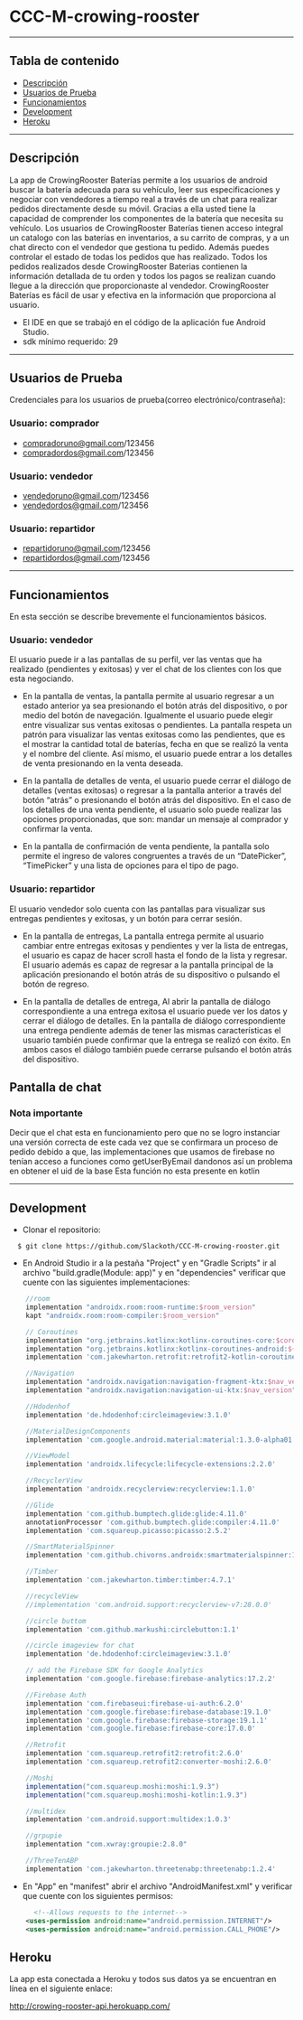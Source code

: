 # CCC-M-crowing-rooster

___

## Tabla de contenido

- [Descripción](#descripción)
- [Usuarios de Prueba](#usuarios-de-prueba)
- [Funcionamientos](#funcionamientos)
- [Development](#development)
- [Heroku](#heroku)

___

## Descripción

La app de CrowingRooster Baterías permite a los usuarios de android buscar la batería adecuada para su vehículo, leer sus especificaciones y negociar con vendedores a tiempo real a través de un chat para realizar pedidos directamente desde su móvil. Gracias a ella usted tiene la capacidad de comprender los componentes de la batería que necesita su vehículo. Los usuarios de CrowingRooster Baterías tienen acceso integral un catalogo con las baterías en inventarios, a su carrito de compras, y a un chat directo con el vendedor que gestiona tu pedido. Además puedes controlar el estado de todas los pedidos que has realizado. Todos los pedidos realizados desde CrowingRooster Baterias contienen la información detallada de tu orden y todos los pagos se realizan cuando llegue a la dirección que proporcionaste al vendedor. CrowingRooster Baterías es fácil de usar y efectiva en la información que proporciona al usuario.

- El IDE en que se trabajó en el código de la aplicación fue Android Studio.
- sdk mínimo requerido: 29

___

## Usuarios de Prueba

Credenciales para los usuarios de prueba(correo electrónico/contraseña):

### Usuario: comprador
- compradoruno@gmail.com/123456
- compradordos@gmail.com/123456

### Usuario: vendedor
- vendedoruno@gmail.com/123456
- vendedordos@gmail.com/123456

### Usuario: repartidor
- repartidoruno@gmail.com/123456
- repartidordos@gmail.com/123456
___

## Funcionamientos

En esta sección se describe brevemente el funcionamientos básicos.

### Usuario: vendedor
El usuario puede ir a las pantallas de su perfil, ver las ventas que ha realizado (pendientes y exitosas) y ver el chat de los clientes con los que esta negociando.

- En la pantalla de ventas, la pantalla permite al usuario regresar a un estado anterior ya sea presionando el botón atrás del dispositivo, o por medio del botón de navegación. Igualmente el usuario puede elegir entre visualizar sus ventas exitosas o pendientes. La pantalla respeta un patrón para visualizar las ventas exitosas como las pendientes, que es el mostrar la cantidad total de baterías, fecha en que se realizó la venta y el nombre del cliente. Así mismo, el usuario puede entrar a los detalles de venta presionando en la venta deseada.

- En la pantalla de detalles de venta, el usuario puede cerrar el diálogo de detalles (ventas exitosas) o regresar  a la pantalla anterior a través del botón “atrás” o presionando el botón atrás del dispositivo. En el caso de los detalles de una venta pendiente, el usuario solo puede realizar las opciones proporcionadas, que son: mandar un mensaje al comprador y confirmar la venta.

- En la pantalla de confirmación de venta pendiente, la pantalla solo permite el ingreso de valores congruentes a través de un “DatePicker”, “TimePicker” y una lista de opciones para el tipo de pago.

### Usuario: repartidor
El usuario vendedor solo cuenta con las pantallas para visualizar sus entregas pendientes y exitosas, y un botón para cerrar sesión.

- En la pantalla de entregas, La pantalla entrega permite al usuario cambiar entre entregas exitosas y pendientes y ver la lista de entregas, el usuario es capaz de hacer scroll hasta el fondo de la lista y regresar. El usuario además es capaz de regresar a la pantalla principal de la aplicación presionando el botón atrás de su dispositivo o pulsando el botón de regreso.

- En la pantalla de detalles de entrega, Al abrir la pantalla de diálogo correspondiente a una entrega exitosa el usuario puede ver los datos y cerrar el diálogo de detalles. En la pantalla de diálogo correspondiente una entrega pendiente además de tener las mismas características el usuario también puede confirmar que la entrega se realizó con éxito. En ambos casos el diálogo también puede cerrarse pulsando el botón atrás del dispositivo.

## Pantalla de chat
### Nota importante
Decir que el chat esta en funcionamiento pero que no se logro instanciar una versión correcta de este cada vez que se confirmara un proceso de pedido 
debido a que, las implementaciones que usamos de firebase no tenían acceso a funciones como getUserByEmail dandonos así un problema en obtener el uid de la base 
Esta función no esta presente en kotlin 
___

## Development
- Clonar el repositorio:

```
  $ git clone https://github.com/Slackoth/CCC-M-crowing-rooster.git
```

- En Android Studio ir a la pestaña "Project" y en "Gradle Scripts" ir al archivo "build.gradle(Module: app)" y en "dependencies" verificar que cuente con las siguientes implementaciones:

```groovy
    //room
    implementation "androidx.room:room-runtime:$room_version"
    kapt "androidx.room:room-compiler:$room_version"

    // Coroutines
    implementation "org.jetbrains.kotlinx:kotlinx-coroutines-core:$coroutine_version"
    implementation "org.jetbrains.kotlinx:kotlinx-coroutines-android:${coroutine_version}"
    implementation 'com.jakewharton.retrofit:retrofit2-kotlin-coroutines-adapter:0.9.2'

    //Navigation
    implementation "androidx.navigation:navigation-fragment-ktx:$nav_version"
    implementation "androidx.navigation:navigation-ui-ktx:$nav_version"

    //Hdodenhof
    implementation 'de.hdodenhof:circleimageview:3.1.0'

    //MaterialDesignComponents
    implementation 'com.google.android.material:material:1.3.0-alpha01'

    //ViewModel
    implementation 'androidx.lifecycle:lifecycle-extensions:2.2.0'

    //RecyclerView
    implementation 'androidx.recyclerview:recyclerview:1.1.0'

    //Glide
    implementation 'com.github.bumptech.glide:glide:4.11.0'
    annotationProcessor 'com.github.bumptech.glide:compiler:4.11.0'
    implementation 'com.squareup.picasso:picasso:2.5.2'

    //SmartMaterialSpinner
    implementation 'com.github.chivorns.androidx:smartmaterialspinner:1.2.1'

    //Timber
    implementation 'com.jakewharton.timber:timber:4.7.1'

    //recycleView
    //implementation 'com.android.support:recyclerview-v7:28.0.0'

    //circle buttom
    implementation 'com.github.markushi:circlebutton:1.1'

    //circle imageview for chat
    implementation 'de.hdodenhof:circleimageview:3.1.0'

    // add the Firebase SDK for Google Analytics
    implementation 'com.google.firebase:firebase-analytics:17.2.2'

    //Firebase Auth
    implementation 'com.firebaseui:firebase-ui-auth:6.2.0'
    implementation 'com.google.firebase:firebase-database:19.1.0'
    implementation 'com.google.firebase:firebase-storage:19.1.1'
    implementation 'com.google.firebase:firebase-core:17.0.0'

    //Retrofit
    implementation 'com.squareup.retrofit2:retrofit:2.6.0'
    implementation 'com.squareup.retrofit2:converter-moshi:2.6.0'

    //Moshi
    implementation("com.squareup.moshi:moshi:1.9.3")
    implementation("com.squareup.moshi:moshi-kotlin:1.9.3")

    //multidex
    implementation 'com.android.support:multidex:1.0.3'

    //grpupie
    implementation "com.xwray:groupie:2.8.0"

    //ThreeTenABP
    implementation 'com.jakewharton.threetenabp:threetenabp:1.2.4'
```

- En "App" en "manifest" abrir el archivo "AndroidManifest.xml" y verificar que cuente con los siguientes permisos:
```xml
      <!--Allows requests to the internet-->
    <uses-permission android:name="android.permission.INTERNET"/>
    <uses-permission android:name="android.permission.CALL_PHONE"/>
```

## Heroku
La app esta conectada a Heroku y todos sus datos ya se encuentran en línea en el siguiente enlace:

http://crowing-rooster-api.herokuapp.com/
